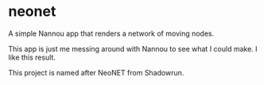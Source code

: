 # neonet
A simple Nannou app that renders a network of moving nodes.

This app is just me messing around with Nannou to see what I could make. I like this result.

This project is named after NeoNET from Shadowrun.
